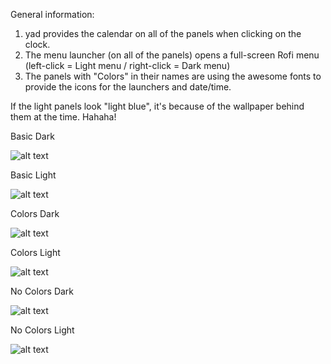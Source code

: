 General information: 
1. yad provides the calendar on all of the panels when clicking on the clock.
2. The menu launcher (on all of the panels) opens a full-screen Rofi menu (left-click = Light menu / right-click = Dark menu)
3. The panels with "Colors" in their names are using the awesome fonts to provide the icons for the launchers and date/time.

If the light panels look "light blue", it's because of the wallpaper behind them at the time. Hahaha!

Basic Dark

![alt text](https://13707080-557519846114226283.preview.editmysite.com/uploads/1/3/7/0/13707080/2020-12-02-054049-1365x36-scrot_orig.png)

Basic Light

![alt text](https://13707080-557519846114226283.preview.editmysite.com/uploads/1/3/7/0/13707080/2020-12-02-054153-1365x50-scrot_orig.png)

Colors Dark

![alt text](https://13707080-557519846114226283.preview.editmysite.com/uploads/1/3/7/0/13707080/2020-12-02-054225-1365x58-scrot_orig.png)

Colors Light

![alt text](https://13707080-557519846114226283.preview.editmysite.com/uploads/1/3/7/0/13707080/2020-12-02-054252-1365x45-scrot_orig.png)

No Colors Dark

![alt text](https://13707080-557519846114226283.preview.editmysite.com/uploads/1/3/7/0/13707080/2020-12-02-054322-1365x42-scrot_orig.png)

No Colors Light

![alt text](https://13707080-557519846114226283.preview.editmysite.com/uploads/1/3/7/0/13707080/2020-12-02-054356-1365x44-scrot_orig.png)
